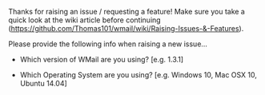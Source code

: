 Thanks for raising an issue / requesting a feature! Make sure you take a quick look at the wiki article before continuing (https://github.com/Thomas101/wmail/wiki/Raising-Issues-&-Features).

Please provide the following info when raising a new issue...

* Which version of WMail are you using? [e.g. 1.3.1]

* Which Operating System are you using? [e.g. Windows 10, Mac OSX 10, Ubuntu 14.04]
